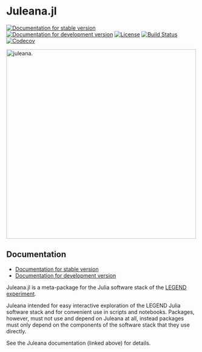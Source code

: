 # Juleana.jl

[![Documentation for stable version](https://img.shields.io/badge/docs-stable-blue.svg)](https://legend-exp.github.io/Juleana.jl/stable)
[![Documentation for development version](https://img.shields.io/badge/docs-dev-blue.svg)](https://legend-exp.github.io/Juleana.jl/dev)
[![License](http://img.shields.io/badge/license-MIT-brightgreen.svg?style=flat)](LICENSE.md)
[![Build Status](https://github.com/legend-exp/Juleana.jl/workflows/CI/badge.svg?branch=main)](https://github.com/legend-exp/Juleana.jl/actions?query=workflow%3ACI)
[![Codecov](https://codecov.io/gh/legend-exp/Juleana.jl/branch/main/graph/badge.svg)](https://codecov.io/gh/legend-exp/Juleana.jl)

<picture>
  <source media="(prefers-color-scheme: dark)" srcset="docs/src/assets/juleana-logo-dark.svg">
  <source media="(prefers-color-scheme: light)" srcset="docs/src/assets/juleana-logo.svg">
  <img alt="juleana." width = 500>
</picture>


## Documentation

* [Documentation for stable version](https://legend-exp.github.io/Juleana.jl/stable)
* [Documentation for development version](https://legend-exp.github.io/Juleana.jl/dev)

Juleana.jl is a meta-package for the Julia software stack of the
[LEGEND experiment](https://legend-exp.org/).

Juleana intended for easy interactive exploration of the LEGEND Julia software stack and for convenient use in scripts and notebooks. Packages, however, must not use and depend on Juleana at all, instead packages must only depend on the components of the software stack that they use directly.

See the Juleana documentation (linked above) for details.
